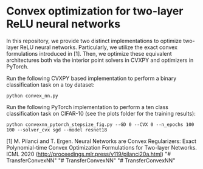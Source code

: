 # Convex optimization for two-layer ReLU neural networks

In this repository, we provide two distinct implementations to optimize two-layer ReLU neural networks. Particularly, we utilize the exact convex formulations introduced in [1]. Then, we optimize these equivalent architectures both via the interior point solvers in CVXPY and optimizers in PyTorch.

Run the following CVXPY based implementation to perform a binary classification task on a toy dataset:

```` 
python convex_nn.py 
````

Run the following PyTorch implementation to perform a ten class classification task on CIFAR-10 (see the plots folder for the training results):

````
python convexnn_pytorch_stepsize_fig.py --GD 0 --CVX 0 --n_epochs 100 100 --solver_cvx sgd --model resnet18
````

[1] M. Pilanci and T. Ergen. Neural Networks are Convex Regularizers: Exact Polynomial-time Convex Optimization Formulations for Two-layer Networks. ICML 2020 (http://proceedings.mlr.press/v119/pilanci20a.html)
"# TransferConvexNN" 
"# TransferConvexNN" 
"# TransferConvexNN" 
